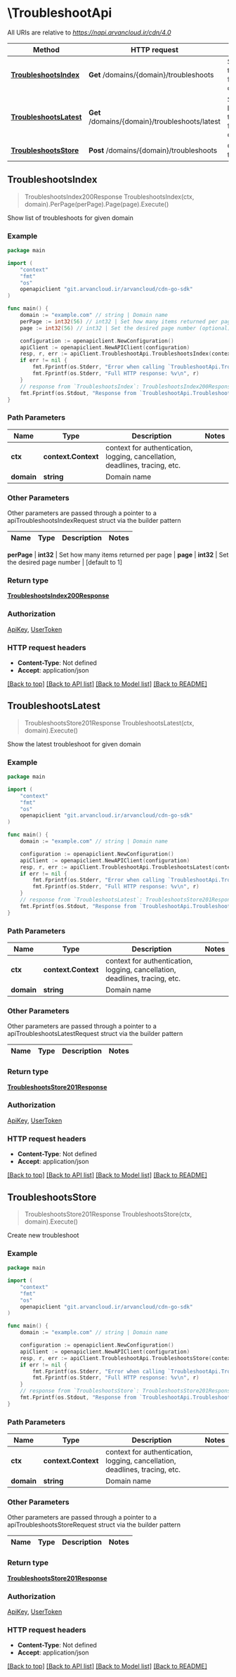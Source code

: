# \TroubleshootApi

All URIs are relative to *https://napi.arvancloud.ir/cdn/4.0*

Method | HTTP request | Description
------------- | ------------- | -------------
[**TroubleshootsIndex**](TroubleshootApi.md#TroubleshootsIndex) | **Get** /domains/{domain}/troubleshoots | Show list of troubleshoots for given domain
[**TroubleshootsLatest**](TroubleshootApi.md#TroubleshootsLatest) | **Get** /domains/{domain}/troubleshoots/latest | Show the latest troubleshoot for given domain
[**TroubleshootsStore**](TroubleshootApi.md#TroubleshootsStore) | **Post** /domains/{domain}/troubleshoots | Create new troubleshoot



## TroubleshootsIndex

> TroubleshootsIndex200Response TroubleshootsIndex(ctx, domain).PerPage(perPage).Page(page).Execute()

Show list of troubleshoots for given domain

### Example

```go
package main

import (
    "context"
    "fmt"
    "os"
    openapiclient "git.arvancloud.ir/arvancloud/cdn-go-sdk"
)

func main() {
    domain := "example.com" // string | Domain name
    perPage := int32(56) // int32 | Set how many items returned per page (optional)
    page := int32(56) // int32 | Set the desired page number (optional) (default to 1)

    configuration := openapiclient.NewConfiguration()
    apiClient := openapiclient.NewAPIClient(configuration)
    resp, r, err := apiClient.TroubleshootApi.TroubleshootsIndex(context.Background(), domain).PerPage(perPage).Page(page).Execute()
    if err != nil {
        fmt.Fprintf(os.Stderr, "Error when calling `TroubleshootApi.TroubleshootsIndex``: %v\n", err)
        fmt.Fprintf(os.Stderr, "Full HTTP response: %v\n", r)
    }
    // response from `TroubleshootsIndex`: TroubleshootsIndex200Response
    fmt.Fprintf(os.Stdout, "Response from `TroubleshootApi.TroubleshootsIndex`: %v\n", resp)
}
```

### Path Parameters


Name | Type | Description  | Notes
------------- | ------------- | ------------- | -------------
**ctx** | **context.Context** | context for authentication, logging, cancellation, deadlines, tracing, etc.
**domain** | **string** | Domain name | 

### Other Parameters

Other parameters are passed through a pointer to a apiTroubleshootsIndexRequest struct via the builder pattern


Name | Type | Description  | Notes
------------- | ------------- | ------------- | -------------

 **perPage** | **int32** | Set how many items returned per page | 
 **page** | **int32** | Set the desired page number | [default to 1]

### Return type

[**TroubleshootsIndex200Response**](TroubleshootsIndex200Response.md)

### Authorization

[ApiKey](HOW-TO.md#ApiKey), [UserToken](HOW-TO.md#UserToken)

### HTTP request headers

- **Content-Type**: Not defined
- **Accept**: application/json

[[Back to top]](#) [[Back to API list]](HOW-TO.md#documentation-for-api-endpoints)
[[Back to Model list]](HOW-TO.md#documentation-for-models)
[[Back to README]](HOW-TO.md)


## TroubleshootsLatest

> TroubleshootsStore201Response TroubleshootsLatest(ctx, domain).Execute()

Show the latest troubleshoot for given domain

### Example

```go
package main

import (
    "context"
    "fmt"
    "os"
    openapiclient "git.arvancloud.ir/arvancloud/cdn-go-sdk"
)

func main() {
    domain := "example.com" // string | Domain name

    configuration := openapiclient.NewConfiguration()
    apiClient := openapiclient.NewAPIClient(configuration)
    resp, r, err := apiClient.TroubleshootApi.TroubleshootsLatest(context.Background(), domain).Execute()
    if err != nil {
        fmt.Fprintf(os.Stderr, "Error when calling `TroubleshootApi.TroubleshootsLatest``: %v\n", err)
        fmt.Fprintf(os.Stderr, "Full HTTP response: %v\n", r)
    }
    // response from `TroubleshootsLatest`: TroubleshootsStore201Response
    fmt.Fprintf(os.Stdout, "Response from `TroubleshootApi.TroubleshootsLatest`: %v\n", resp)
}
```

### Path Parameters


Name | Type | Description  | Notes
------------- | ------------- | ------------- | -------------
**ctx** | **context.Context** | context for authentication, logging, cancellation, deadlines, tracing, etc.
**domain** | **string** | Domain name | 

### Other Parameters

Other parameters are passed through a pointer to a apiTroubleshootsLatestRequest struct via the builder pattern


Name | Type | Description  | Notes
------------- | ------------- | ------------- | -------------


### Return type

[**TroubleshootsStore201Response**](TroubleshootsStore201Response.md)

### Authorization

[ApiKey](HOW-TO.md#ApiKey), [UserToken](HOW-TO.md#UserToken)

### HTTP request headers

- **Content-Type**: Not defined
- **Accept**: application/json

[[Back to top]](#) [[Back to API list]](HOW-TO.md#documentation-for-api-endpoints)
[[Back to Model list]](HOW-TO.md#documentation-for-models)
[[Back to README]](HOW-TO.md)


## TroubleshootsStore

> TroubleshootsStore201Response TroubleshootsStore(ctx, domain).Execute()

Create new troubleshoot

### Example

```go
package main

import (
    "context"
    "fmt"
    "os"
    openapiclient "git.arvancloud.ir/arvancloud/cdn-go-sdk"
)

func main() {
    domain := "example.com" // string | Domain name

    configuration := openapiclient.NewConfiguration()
    apiClient := openapiclient.NewAPIClient(configuration)
    resp, r, err := apiClient.TroubleshootApi.TroubleshootsStore(context.Background(), domain).Execute()
    if err != nil {
        fmt.Fprintf(os.Stderr, "Error when calling `TroubleshootApi.TroubleshootsStore``: %v\n", err)
        fmt.Fprintf(os.Stderr, "Full HTTP response: %v\n", r)
    }
    // response from `TroubleshootsStore`: TroubleshootsStore201Response
    fmt.Fprintf(os.Stdout, "Response from `TroubleshootApi.TroubleshootsStore`: %v\n", resp)
}
```

### Path Parameters


Name | Type | Description  | Notes
------------- | ------------- | ------------- | -------------
**ctx** | **context.Context** | context for authentication, logging, cancellation, deadlines, tracing, etc.
**domain** | **string** | Domain name | 

### Other Parameters

Other parameters are passed through a pointer to a apiTroubleshootsStoreRequest struct via the builder pattern


Name | Type | Description  | Notes
------------- | ------------- | ------------- | -------------


### Return type

[**TroubleshootsStore201Response**](TroubleshootsStore201Response.md)

### Authorization

[ApiKey](HOW-TO.md#ApiKey), [UserToken](HOW-TO.md#UserToken)

### HTTP request headers

- **Content-Type**: Not defined
- **Accept**: application/json

[[Back to top]](#) [[Back to API list]](HOW-TO.md#documentation-for-api-endpoints)
[[Back to Model list]](HOW-TO.md#documentation-for-models)
[[Back to README]](HOW-TO.md)

